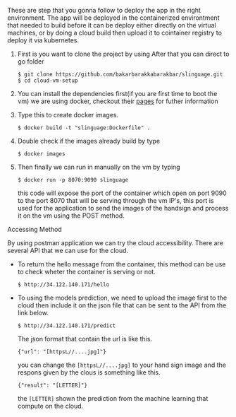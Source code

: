 These are step that you gonna follow to deploy the app in the right environment. The app will be deployed in the containerized environtment that needed to build before it can be deploy either directly on the virtual machines, or by doing a cloud build then upload it to cointainer registry to deploy it via kubernetes.

1. First is you want to clone the project by using After that you can direct to go folder
    ```
    $ git clone https://github.com/bakarbarakkabarakbar/slinguage.git
    $ cd cloud-vm-setup
    ```
2. You can install the dependencies first(if you are first time to boot the vm) we are using docker, checkout their [pages](https://docs.docker.com/engine/install/ubuntu/) for futher information

3. Type this to create docker images.
    ```
    $ docker build -t "slinguage:Dockerfile" .
    ```
4. Double check if the images already build by type
    ```
    $ docker images
    ```
5. Then finally we can run in manually on the vm by typing
    ```
    $ docker run -p 8070:9090 slinguage
    ```
    this code will expose the port of the container which open on port 9090 to the port 8070 that will be serving through the vm IP's, this port is used for the application to send the images of the handsign and process it on the vm using the POST method.
    
Accessing Method

By using postman application we can try the cloud accessibility. There are several API that we can use for the cloud.
    
* To return the hello message from the container, this method can be use to check wheter the container is serving or not. 
    
    ```
    $ http://34.122.140.171/hello
    ```
* To using the models prediction, we need to upload the image first to the cloud then include it on the json file that can be sent to the API from the link below.
    
    ```
    $ http://34.122.140.171/predict
    ```
    
    The json format that contain the url is like this.
    
    ```
    {"url": "[httpsL//....jpg]"}
    ```
    
    you can change the `[httpsL//....jpg]` to your hand sign image and the respons given by the clous is something like this.
    
    ```
    {"result": "[LETTER]"}
    ```
    
    the `[LETTER]` shown the prediction from the machine learning that compute on the cloud.
    


